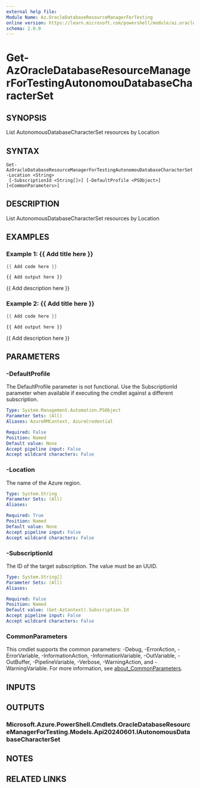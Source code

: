 ```yaml
---
external help file:
Module Name: Az.OracleDatabaseResourceManagerForTesting
online version: https://learn.microsoft.com/powershell/module/az.oracledatabaseresourcemanagerfortesting/get-azoracledatabaseresourcemanagerfortestingautonomoudatabasecharacterset
schema: 2.0.0
---
```


# Get-AzOracleDatabaseResourceManagerForTestingAutonomouDatabaseCharacterSet

## SYNOPSIS
List AutonomousDatabaseCharacterSet resources by Location

## SYNTAX

```
Get-AzOracleDatabaseResourceManagerForTestingAutonomouDatabaseCharacterSet -Location <String>
 [-SubscriptionId <String[]>] [-DefaultProfile <PSObject>] [<CommonParameters>]
```

## DESCRIPTION
List AutonomousDatabaseCharacterSet resources by Location

## EXAMPLES

### Example 1: {{ Add title here }}
```powershell
{{ Add code here }}
```

```output
{{ Add output here }}
```

{{ Add description here }}

### Example 2: {{ Add title here }}
```powershell
{{ Add code here }}
```

```output
{{ Add output here }}
```

{{ Add description here }}

## PARAMETERS

### -DefaultProfile
The DefaultProfile parameter is not functional.
Use the SubscriptionId parameter when available if executing the cmdlet against a different subscription.

```yaml
Type: System.Management.Automation.PSObject
Parameter Sets: (All)
Aliases: AzureRMContext, AzureCredential

Required: False
Position: Named
Default value: None
Accept pipeline input: False
Accept wildcard characters: False
```

### -Location
The name of the Azure region.

```yaml
Type: System.String
Parameter Sets: (All)
Aliases:

Required: True
Position: Named
Default value: None
Accept pipeline input: False
Accept wildcard characters: False
```

### -SubscriptionId
The ID of the target subscription.
The value must be an UUID.

```yaml
Type: System.String[]
Parameter Sets: (All)
Aliases:

Required: False
Position: Named
Default value: (Get-AzContext).Subscription.Id
Accept pipeline input: False
Accept wildcard characters: False
```

### CommonParameters
This cmdlet supports the common parameters: -Debug, -ErrorAction, -ErrorVariable, -InformationAction, -InformationVariable, -OutVariable, -OutBuffer, -PipelineVariable, -Verbose, -WarningAction, and -WarningVariable. For more information, see [about_CommonParameters](http://go.microsoft.com/fwlink/?LinkID=113216).

## INPUTS

## OUTPUTS

### Microsoft.Azure.PowerShell.Cmdlets.OracleDatabaseResourceManagerForTesting.Models.Api20240601.IAutonomousDatabaseCharacterSet

## NOTES

## RELATED LINKS

